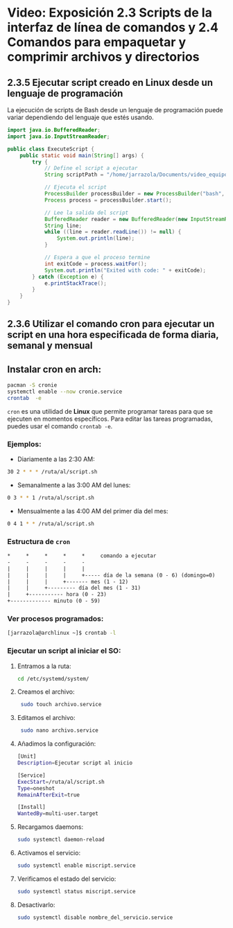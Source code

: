 # Video: Exposición 2.3 Scripts de la interfaz de línea de comandos y 2.4 Comandos para empaquetar y comprimir archivos y directorios

## 2.3.5 Ejecutar script creado en Linux desde un lenguaje de programación
La ejecución de scripts de Bash desde un lenguaje de programación puede variar dependiendo del lenguaje que estés usando.
```java
import java.io.BufferedReader;
import java.io.InputStreamReader;

public class ExecuteScript {
    public static void main(String[] args) {
        try {
            // Define el script a ejecutar
            String scriptPath = "/home/jarrazola/Documents/video_equipo_unidad2/script.sh";

            // Ejecuta el script
            ProcessBuilder processBuilder = new ProcessBuilder("bash", scriptPath);
            Process process = processBuilder.start();

            // Lee la salida del script
            BufferedReader reader = new BufferedReader(new InputStreamReader(process.getInputStream()));
            String line;
            while ((line = reader.readLine()) != null) {
                System.out.println(line);
            }

            // Espera a que el proceso termine
            int exitCode = process.waitFor();
            System.out.println("Exited with code: " + exitCode);
        } catch (Exception e) {
            e.printStackTrace();
        }
    }
}
```
## 2.3.6 Utilizar el comando cron para ejecutar un script en una hora especificada de forma diaria, semanal y mensual
## Instalar cron en arch: 
```bash
pacman -S cronie
systemctl enable --now cronie.service
crontab  -e
```

`cron` es una utilidad de **Linux** que permite programar tareas para que se ejecuten en momentos específicos. Para editar las tareas programadas, puedes usar el comando `crontab -e`.

### Ejemplos: 
- Diariamente a las 2:30 AM: 
```bash
30 2 * * * /ruta/al/script.sh
```
- Semanalmente a las 3:00 AM del lunes: 
```bash
0 3 * * 1 /ruta/al/script.sh
```
- Mensualmente a las 4:00 AM del primer día del mes: 
```bash
0 4 1 * * /ruta/al/script.sh
```
### Estructura de `cron`
```txt
*     *     *     *     *     comando a ejecutar
-     -     -     -     -
|     |     |     |     |
|     |     |     |     +----- día de la semana (0 - 6) (domingo=0)
|     |     |     +------- mes (1 - 12)
|     |     +--------- día del mes (1 - 31)
|     +----------- hora (0 - 23)
+------------- minuto (0 - 59)
```
### Ver procesos programados: 
```bash
[jarrazola@archlinux ~]$ crontab -l
```
### Ejecutar un script al iniciar el SO:
1. Entramos a la ruta: 
    ```sh
    cd /etc/systemd/system/
    ``` 
2. Creamos el archivo: 
   ```sh
    sudo touch archivo.service
   ```
3. Editamos el archivo: 
   ```sh
    sudo nano archivo.service
   ```
4. Añadimos la configuración: 
    ```sh
    [Unit]
    Description=Ejecutar script al inicio

    [Service]
    ExecStart=/ruta/al/script.sh
    Type=oneshot
    RemainAfterExit=true

    [Install]
    WantedBy=multi-user.target
    ```
5. Recargamos daemons: 
    ```sh
    sudo systemctl daemon-reload
    ```
6. Activamos el servicio: 
    ```sh
    sudo systemctl enable miscript.service
    ```
7. Verificamos el estado del servicio: 
    ```sh
    sudo systemctl status miscript.service
    ```
8. Desactivarlo: 
    ```sh
    sudo systemctl disable nombre_del_servicio.service
    ```